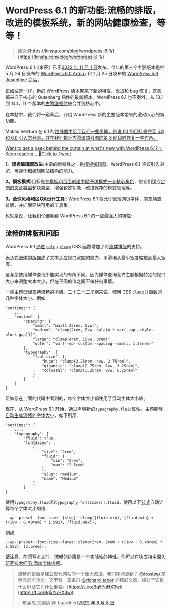 # WordPress 6.1 的新功能:流畅的排版，改进的模板系统，新的网站健康检查，等等！

> 原文:[https://kinsta.com/blog/wordpress-6-1/](https://kinsta.com/blog/wordpress-6-1/)

WordPress 6.1《米莎》已于[2022 年 11 月 1 日](https://wordpress.org/news/2022/11/misha/)发布。今年的第三个主要版本是继 5 月 24 日发布的 [WordPress 6.0 Arturo](https://kinsta.com/blog/wordpress-6-0/) 和 1 月 25 日发布的 [WordPress 5.9 Josephine](https://kinsta.com/blog/wordpress-5-9/) 之后。

正如往常一样，新的 WordPress 版本带来了新的特性、改进和 bug 修复，这些都来自于核心的 Gutenberg 插件的最新版本。WordPress 6.1 也不例外，从 13.1 到 14.1，11 个版本的[古腾堡插件](https://kinsta.com/blog/gutenberg-wordpress-editor/)被合并到核心中。

在本帖中，我们将一窥幕后，介绍 WordPress 新的主要版本带来的激动人心的新功能。

Matias Ventura 在 6.1 的[路线图中给了我们一些见解，他说 6.1 的目标是完善 5.9 和 6.0 引入的经验，并在我们接近古腾堡路线图的第 3 阶段时修复一些东西。](https://make.wordpress.org/core/2022/06/04/roadmap-to-6-1/)

[Want to get a peek behind the curtain at what's new with WordPress 6.1? ✨ Keep reading... 👀Click to Tweet](https://twitter.com/intent/tweet?url=https%3A%2F%2Fbit.ly%2F3AQlbMz&via=kinsta&text=Want+to+get+a+peek+behind+the+curtain+at+what%27s+new+with+WordPress+6.1%3F+%E2%9C%A8+Keep+reading...+%F0%9F%91%80&hashtags=WordPress%2CGutenberg)

**1。模板编辑器改进**:主要的新特性之一是[模板编辑器](https://github.com/WordPress/gutenberg/issues/41241)。WordPress 6.1 应该引入浏览、可视化和编辑网站结构的能力。

**2。模板模式**:目标是[在模板和页面创建中赋予块模式一个核心角色](https://github.com/WordPress/gutenberg/issues/38529)，使它们适应[定制的文章类型](https://kinsta.com/blog/wordpress-custom-post-types/)和块类型，增强锁定功能，改进保存的模式管理等。

**3。全球风格和区块&设计工具** : WordPress 6.1 将允许管理网页字体，实现响应排版，并扩展区块可用的工具集。

也就是说，让我们仔细看看 WordPress 6.1 的一些最强大的特性:









## 流畅的排版和间距

WordPress 6.1 [通过](https://make.wordpress.org/core/2022/08/04/whats-new-in-gutenberg-13-8-3-august/#fluid-typography-support) [`calc`](https://developer.mozilla.org/en-US/docs/Web/CSS/calc) / [`clamp`](https://developer.mozilla.org/en-US/docs/Web/CSS/clamp) CSS 函数增加了对[流体排版](https://make.wordpress.org/core/2022/10/03/fluid-font-sizes-in-wordpress-6-1/)的支持。

表达式[流体排版](https://make.wordpress.org/core/2022/05/27/block-font-sizes-and-fluid-typography/)描述了文本适应视口宽度的能力，平滑地从最小宽度缩放到最大宽度。

这与您使用媒体查询所能实现的有所不同，因为媒体查询允许主题根据特定的视口大小来调整文本大小，但在不同的值之间不做任何事情。

一些主题已经支持流畅的排版。[二十二十二](https://kinsta.com/blog/twenty-twenty-two-theme/)举例来说，使用 CSS `clamp()`函数的几种字体大小。例如:

```
"settings": {
	...
	"custom": {
		"spacing": {
			"small": "max(1.25rem, 5vw)",
			"medium": "clamp(2rem, 8vw, calc(4 * var(--wp--style--block-gap)))",
			"large": "clamp(4rem, 10vw, 8rem)",
			"outer": "var(--wp--custom--spacing--small, 1.25rem)"
		},
		"typography": {
			"font-size": {
				"huge": "clamp(2.25rem, 4vw, 2.75rem)",
				"gigantic": "clamp(2.75rem, 6vw, 3.25rem)",
				"colossal": "clamp(3.25rem, 8vw, 6.25rem)"
			}
		}
	}
}
```

正如您在上面的代码中看到的，每个字体大小都使用了浮动字体大小值。

现在，从 WordPress 6.1 开始，通过声明新的`typography.fluid`属性，主题能够[自动生成流畅的字体大小](https://make.wordpress.org/core/2022/05/27/block-font-sizes-and-fluid-typography/)，如下所示:

```
"settings": {
	....
	"typography": {
		"fluid": true,
		"fontSizes": [
			{
				"size": "2rem",
				"fluid": {
					"min": "2rem",
					"max": "2.5rem"
				},
				"slug": "medium",
				"name": "Medium"
			}
		]
}
```

使用`typography.fluid`和`typography.fontSizes[].fluid`，使用以下[公式](https://richtabor.com/fluid-typography-block-themes/)自动计算每个字体大小的值:

```
--wp--preset--font-size--{slug}: clamp({fluid.min}, {fluid.min} + ((1vw - 0.48rem) * 1.592), {fluid.max});
```

例如:

```
--wp--preset--font-size--large: clamp(2rem, 2rem + ((1vw - 0.48rem) * 1.592), {2.5rem});
```

请注意，在撰写本文时，流畅的排版是一个实验性的特性。你可以在[块支持中深入研究技术细节:添加流体排版](https://github.com/WordPress/gutenberg/pull/39529)。

> 流畅的排版是建立现代网站的一个重大改进。我们刚刚更新了 [@frostwp](https://twitter.com/frostwp?ref_src=twsrc%5Etfw) 来包含这个功能。这里有一篇来自 [@richard_tabor](https://twitter.com/richard_tabor?ref_src=twsrc%5Etfw) 的精彩文章，探讨了它是什么以及它为什么重要。[https://t.co/Bq5YuHX3wi](https://t.co/Bq5YuHX3wi)
> 
> —布莱恩·加德纳(@ bgardner)[2022 年 8 月 8 日](https://twitter.com/bgardner/status/1556636761228513283?ref_src=twsrc%5Etfw)